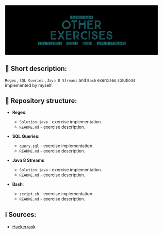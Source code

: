 ![alt text](https://raw.githubusercontent.com/matthew01lokiet/Github-repos-images/main/MainRepos/hYpqJvma_o.png? "Header")
## 📖 Short description:
`Regex` , `SQL Queries` , `Java 8 Streams` and `Bash` exercises solutions implemented by myself.
## 📁 Repository structure:
- **Regex**:
  - `Solution.java` - exercise implementation.
  - `README.md` - exercise description.
  
- **SQL Queries**:
  - `query.sql` - exercise implementation.
  - `README.md` - exercise description.
  
- **Java 8 Streams**:
  - `Solution.java` - exercise implementation.
  - `README.md` - exercise description.
  
- **Bash**:
  - `script.sh` - exercise implementation.
  - `README.md` - exercise description. 
  
## ℹ️ Sources:
- <a target="_blank" href="https://www.hackerrank.com/">Hackerrank</a>
